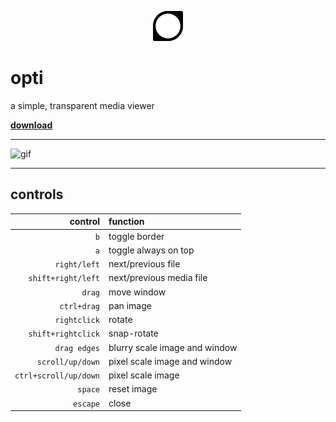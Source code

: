 <p align="center">
    <img src="https://raw.githubusercontent.com/torcado194/opti/master/icon-dark.png" alt="icon" width="48"/>
</p>

# opti

a simple, transparent media viewer

 **[download](https://github.com/torcado194/opti/releases)**

------

<img src="https://raw.githubusercontent.com/torcado194/opti/master/screenshots/opti1.gif" alt="gif"/>


------

## controls

|             control | function                      |
|--------------------:|:------------------------------|
|                  `b`| toggle border                 |
|                  `a`| toggle always on top          |
|         `right/left`| next/previous file            |
|   `shift+right/left`| next/previous media file      |
|               `drag`| move window                   |
|          `ctrl+drag`| pan image                     |
|         `rightclick`| rotate                        |
|   `shift+rightclick`| snap-rotate                   |
|         `drag edges`| blurry scale image and window |
|     `scroll/up/down`| pixel scale image and window  |
|`ctrl+scroll/up/down`| pixel scale image             |
|              `space`| reset image                   |
|             `escape`| close                         |